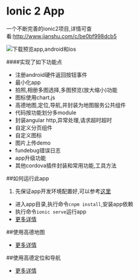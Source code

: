 Ionic 2 App 
=====================
一个不断完善的ionic2项目,详情可查看:http://www.jianshu.com/c/be0bf998dcb5

![下载预览app,android和ios](http://omzo595hi.bkt.clouddn.com/download.png)

####实现了如下功能点
* 注册android硬件返回按钮事件
* 最小化app
* 拍照,相册多图选择,多图预览(放大缩小)功能
* 图标使用chart.js
* 高德地图,定位,导航,并封装为地图服务公共组件
* 代码按功能划分多module
* 封装angular http,异常处理,请求超时超时
* 自定义分页组件
* 自定义图标
* 图片上传demo
* fundebug错误日志
* app升级功能
* 其他cordova插件封装和常用功能,工具方法

##如何运行此app
1.  先保证app开发环境配置好,可以参考[这里](http://www.jianshu.com/p/1f1205602ce0)
* 进入app目录,执行命令`cnpm install`,安装app依赖
* 执行命令`ionic serve`运行app
* [更多详情](http://www.jianshu.com/p/836392297eb9)

##使用高德地图
* [更多详情](http://www.jianshu.com/p/4de365c55668)


##使用高德定位和导航
* [更多详情](http://www.jianshu.com/p/85aceaee3b35)
